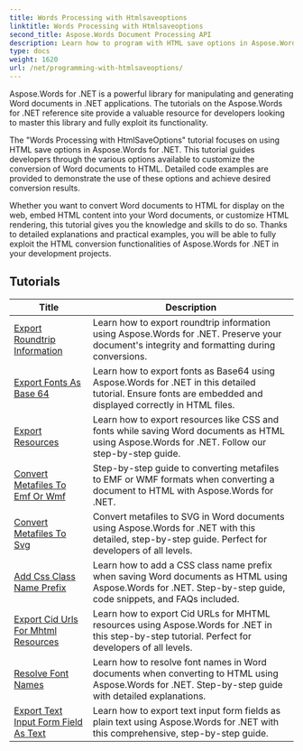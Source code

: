 ```yaml
---
title: Words Processing with Htmlsaveoptions
linktitle: Words Processing with Htmlsaveoptions
second_title: Aspose.Words Document Processing API
description: Learn how to program with HTML save options in Aspose.Words for .NET. Easily convert Word documents to HTML while retaining formatting and content.
type: docs
weight: 1620
url: /net/programming-with-htmlsaveoptions/
---
```

Aspose.Words for .NET is a powerful library for manipulating and generating Word documents in .NET applications. The tutorials on the Aspose.Words for .NET reference site provide a valuable resource for developers looking to master this library and fully exploit its functionality.

The "Words Processing with HtmlSaveOptions" tutorial focuses on using HTML save options in Aspose.Words for .NET. This tutorial guides developers through the various options available to customize the conversion of Word documents to HTML. Detailed code examples are provided to demonstrate the use of these options and achieve desired conversion results.

Whether you want to convert Word documents to HTML for display on the web, embed HTML content into your Word documents, or customize HTML rendering, this tutorial gives you the knowledge and skills to do so. Thanks to detailed explanations and practical examples, you will be able to fully exploit the HTML conversion functionalities of Aspose.Words for .NET in your development projects.

 ## Tutorials
| Title | Description |
| --- | --- |
| [Export Roundtrip Information](./export-roundtrip-information/) | Learn how to export roundtrip information using Aspose.Words for .NET. Preserve your document's integrity and formatting during conversions. |
| [Export Fonts As Base 64](./export-fonts-as-base-64/) | Learn how to export fonts as Base64 using Aspose.Words for .NET in this detailed tutorial. Ensure fonts are embedded and displayed correctly in HTML files. |
| [Export Resources](./export-resources/) | Learn how to export resources like CSS and fonts while saving Word documents as HTML using Aspose.Words for .NET. Follow our step-by-step guide. |
| [Convert Metafiles To Emf Or Wmf](./convert-metafiles-to-emf-or-wmf/) | Step-by-step guide to converting metafiles to EMF or WMF formats when converting a document to HTML with Aspose.Words for .NET. |
| [Convert Metafiles To Svg](./convert-metafiles-to-svg/) | Convert metafiles to SVG in Word documents using Aspose.Words for .NET with this detailed, step-by-step guide. Perfect for developers of all levels. |
| [Add Css Class Name Prefix](./add-css-class-name-prefix/) | Learn how to add a CSS class name prefix when saving Word documents as HTML using Aspose.Words for .NET. Step-by-step guide, code snippets, and FAQs included. |
| [Export Cid Urls For Mhtml Resources](./export-cid-urls-for-mhtml-resources/) | Learn how to export Cid URLs for MHTML resources using Aspose.Words for .NET in this step-by-step tutorial. Perfect for developers of all levels. |
| [Resolve Font Names](./resolve-font-names/) | Learn how to resolve font names in Word documents when converting to HTML using Aspose.Words for .NET. Step-by-step guide with detailed explanations. |
| [Export Text Input Form Field As Text](./export-text-input-form-field-as-text/) | Learn how to export text input form fields as plain text using Aspose.Words for .NET with this comprehensive, step-by-step guide. |

